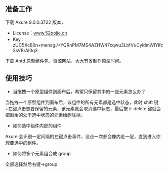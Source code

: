 ## 准备工作

下载 Axure 9.0.0.3722 版本，

- License：www.52pojie.cn
- Key：zUC5Xc80n+menagJ+YQRnPM7MS4AZHW47xqwu3LbfVuCyldmWIYlfc3sVBrAI0q3

下载 Antd 原型组件包，[资源网站](https://ant.design/docs/resources-cn)，大大节省制作原型时间。

## 使用技巧

- 当拖拽一个原型组件到画布后，希望只保留其中的一些元素怎么办？

当拖拽一个原型组件到画布后，该组件的所有元素都是选中状态，此时 shift 键+左键点击想要保留的元素，该元素就会取消选中状态，最后按下 delete 键就会把剩余的处于选中状态的元素给删除掉。

- 如何选中组件内部的组件

Axure 会识别一定间隔的左键点击事件，没点一次都会像内走一层，直到进入你想要选中的组件。

- 如何将多个元素组合成 group

全部选择然后右键->group
